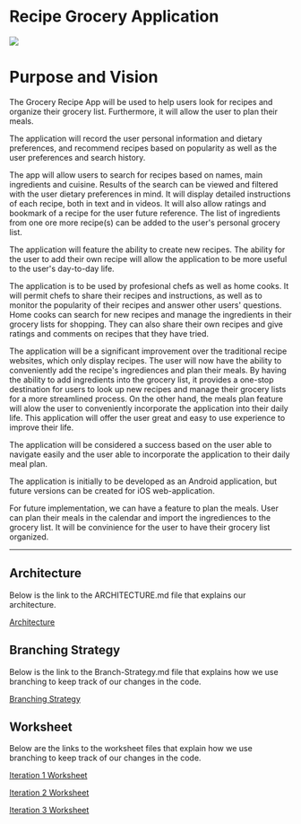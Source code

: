 # Recipe Grocery Application
<img src=DemoVideo/DemoVideo.gif> 

# Purpose and Vision
The Grocery Recipe App will be used to help users look for recipes and organize their grocery list. Furthermore, it will allow the user to plan their meals.

The application will record the user personal information and dietary preferences, and recommend recipes based on popularity as well as the user preferences and search history.

The app will allow users to search for recipes based on names, main ingredients and cuisine. Results of the search can be viewed and filtered with the user dietary preferences in mind. It will display detailed instructions of each recipe, both in text and in videos. It will also allow ratings and bookmark of a recipe for the user future reference. The list of ingredients from one ore more recipe(s) can be added to the user's personal grocery list.

The application will feature the ability to create new recipes. The ability for the user to add their own recipe will allow the application to be more useful to the user's day-to-day life.

The application is to be used by profesional chefs as well as home cooks. It will permit chefs to share their recipes and instructions, as well as to monitor the popularity of their recipes and answer other users' questions. Home cooks can search for new recipes and manage the ingredients in their grocery lists for shopping. They can also share their own recipes and give ratings and comments on recipes that they have tried.

The application will be a significant improvement over the traditional recipe websites, which only display recipes. The user will now have the ability to conveniently add the recipe's ingrediences and plan their meals. By having the ability to add ingredients into the grocery list, it provides a one-stop destination for users to look up new recipes and manage their grocery lists for a more streamlined process. On the other hand, the meals plan feature will alow the user to conveniently incorporate the application into their daily life. This application will offer the user great and easy to use experience to improve their life.

The application will be considered a success based on the user able to navigate easily and the user able to incorporate the application to their daily meal plan.

The application is initially to be developed as an Android application, but future versions can be created for iOS web-application.

For future implementation, we can have a feature to plan the meals. User can plan their meals in the calendar and import the ingrediences to the grocery list. It will be convinience for the user to have their grocery list organized.

---

## Architecture

Below is the link to the ARCHITECTURE.md file that explains our architecture.

[Architecture](https://github.com/gkirat20/Full-Stack-Recipe-Grocery-Android-Application/blob/master/Architecture/ARCHITECTURE.md)

## Branching Strategy

Below is the link to the Branch-Strategy.md file that explains how we use branching to keep track of our changes in the code.

[Branching Strategy](https://github.com/gkirat20/Full-Stack-Recipe-Grocery-Android-Application/blob/master/Branching-Strategy.md)

## Worksheet

Below are the links to the worksheet files that explain how we use branching to keep track of our changes in the code.

[Iteration 1 Worksheet](https://github.com/gkirat20/Full-Stack-Recipe-Grocery-Android-Application/blob/master/i1_worksheet.md)

[Iteration 2 Worksheet](https://github.com/gkirat20/Full-Stack-Recipe-Grocery-Android-Application/blob/master/i2_worksheet.md)  

[Iteration 3 Worksheet](https://github.com/gkirat20/Full-Stack-Recipe-Grocery-Android-Application/blob/master/i3_worksheet.md) 
